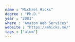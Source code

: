 ```yaml
---
name : "Michael Hicks"
degree : "Ph.D."
year : "2001"
where : "Amazon Web Services"
website : "https://mhicks.me/"
tags : ["alum"]
---
```

